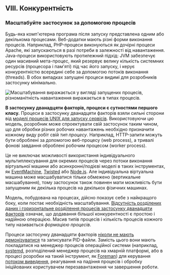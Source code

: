 ## VIII. Конкурентність
### Масштабуйте застосунок за допомогою процесів

Будь-яка комп'ютерна програма після запуску представлена одним або декількома процесами. Веб-додатки мають різні форми виконання процесів. Наприклад, PHP-процеси виконуються як дочірні процеси Apache, які запускаються в разі потреби в залежності від навантаження. Java-процеси використовують протилежний підхід: JVM забезпечує один масивний мета-процес, який резервує велику кількість системних ресурсів (процесора і пам'яті) під час його запуску, і керує конкурентністю всередині себе за допомогою потоків виконання (threads). В обох випадках запущені процеси видимі для розробників застосунку мінімально.

![Масштабування виражається у вигляді запущених процесів, різноманітність навантаження виражається в типах процесів.](/images/process-types.png)

**В застосунку дванадцяти факторів, процеси є сутностями першого класу.** Процеси в застосунку дванадцяти факторів взяли сильні сторони від [моделі процесів UNIX для запуску сервісів](https://adam.herokuapp.com/past/2011/5/9/applying_the_unix_process_model_to_web_apps/). Використовуючи цю модель, розробник може спроектувати свій застосунок таким чином, що для обробки різних робочих навантажень необхідно призначити кожному виду робіт свій *тип процесу*. Наприклад, HTTP-запити можуть бути оброблені за допомогою веб-процесу (web process), а тривалі фонові завдання оброблені робочим процесом (worker process).

Це не виключає можливості використання індивідуального мультиплексування для окремих процесів через потоки виконання віртуальної машини або асинхронні/подієві моделі в таких інструментах, як [EventMachine](https://github.com/eventmachine/eventmachine), [Twisted](http://twistedmatrix.com/trac/) або [Node.js](http://nodejs.org/). Але індивідуальна віртуальна машина може масшабуватися тільки обмежено (вертикальне масшабування), тому застосунок також повинен мати можливість бути запущеним як декілька процесів на декількох фізичних машинах.

Модель, побудована на процесах, дійсно показує себе з найкращого боку, коли постає необхідність масштабування. [Відсутність розділених даних і горизонтальне розділення процесів застосунку дванадцяти факторів](./processes) означає, що додавання більшої конкурентності є простою і надійною операцією. Масив типів процесів і кількість процесів кожного типу називається *формацією процесів*.

Процеси застосунку дванадцяти факторів [ніколи не мають демонізуватися](http://dustin.github.com/2010/02/28/running-processes.html) та записувати PID-файли. Замість цього вони мають покладатися на менеджер процесів операційної системи (наприклад, [systemd](https://www.freedesktop.org/wiki/Software/systemd/), розподілений менеджер процесів на хмарній платформі, або в процесі розробки на такий інструмент, як [Foreman](http://blog.daviddollar.org/2011/05/06/introducing-foreman.html)) для керування [потоком виведення](./logs), реагування на падіння процесів і обробку ініційованих користувачем перезавантаження чи завершення роботи.
